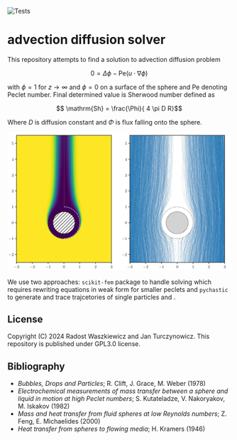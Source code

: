 ![Tests](https://github.com/turczyneq/pypesh/actions/workflows/test.yml/badge.svg)

advection diffusion solver
==============================

This repository attempts to find a solution to advection diffusion problem

$$ 0 = \Delta \phi - \mathrm{Pe} (u \cdot \nabla \phi) $$

with $\phi = 1$ for $z \to \infty$ and $\phi = 0$ on a surface of the sphere and $\mathrm{Pe}$ denoting Peclet number. Final determined value is Sherwood number defined as 

$$ \mathrm{Sh} = \frac{\Phi}{ 4 \pi D R}$$

Where $D$ is diffusion constant and $\Phi$ is flux falling onto the sphere.

<p align="center">
  <img src="/graphics/visualisation/visual_comparison.png" alt="Both approaches solving the same problem">
</p>

We use two approaches: `scikit-fem` package to handle solving which requires rewriting equations in weak form for smaller peclets and `pychastic` to generate and trace trajcetories of single particles and .

License
-------
Copyright (C) 2024  Radost Waszkiewicz and Jan Turczynowicz.
This repository is published under GPL3.0 license.

Bibliography
------------
 - *Bubbles, Drops and Particles*; R. Clift, J. Grace, M. Weber (1978)
 - *Electrochemical measurements of mass transfer between a sphere and liquid in motion at high Peclet numbers*; S. Kutateladze, V. Nakoryakov, M. Iskakov (1982)
 - *Mass and heat transfer from fluid spheres at low Reynolds numbers*; Z. Feng, E. Michaelides (2000)
 - *Heat transfer from spheres to flowing media*; H. Kramers (1946)
